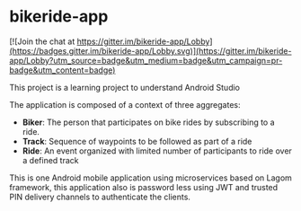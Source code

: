 # bikeride-app

[![Join the chat at https://gitter.im/bikeride-app/Lobby](https://badges.gitter.im/bikeride-app/Lobby.svg)](https://gitter.im/bikeride-app/Lobby?utm_source=badge&utm_medium=badge&utm_campaign=pr-badge&utm_content=badge)

This project is a learning project to understand Android Studio

The application is composed of a context of three aggregates:

- **Biker**: The person that participates on bike rides by subscribing to a ride.
- **Track**: Sequence of waypoints to be followed as part of a ride
- **Ride**: An event organized with limited number of participants to ride over a defined track

This is one Android mobile application using microservices based on Lagom framework, this application also is password less using JWT and trusted PIN delivery channels to authenticate the clients.
